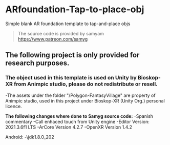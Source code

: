 # ARfoundation-Tap-to-place-obj
Simple blank AR foundation template to tap-and-place objs
>The source code is provided by samyam https://www.patreon.com/samyg 


## The following project is only provided for research purposes.

### The object used in this template is used on Unity by Bioskop-XR from Animpic studio, please do not redistribute or resell.
-The assets under the folder "/Polygon-FantasyVillage" are property of Animpic studio, used in this project under Bioskop-XR (Unity Org.) personal licence. 

**The following changes where done to Samyg source code:**
-Spanish commentary
-Call enhaced touch from Unity engine
-Editor Version: 2021.3.6f1 LTS
-ArCore Version 4.2.7
-OpenXR Version 1.4.2

Android: 
-\jdk1.8.0_202

